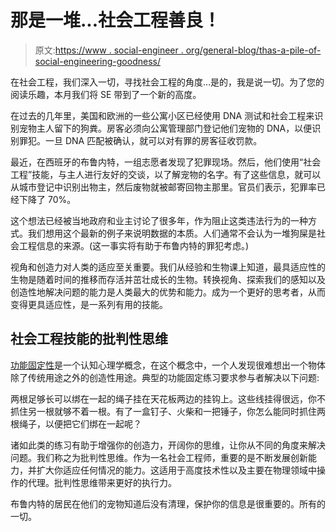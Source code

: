 # 那是一堆...社会工程善良！

> 原文:[https://www . social-engineer . org/general-blog/thas-a-pile-of-social-engineering-goodness/](https://www.social-engineer.org/general-blog/thats-a-pile-of-social-engineering-goodness/)

在社会工程，我们深入一切，寻找社会工程的角度…是的，我是说一切。为了您的阅读乐趣，本月我们将 SE 带到了一个新的高度。

在过去的几年里，美国和欧洲的一些公寓小区已经使用 DNA 测试和社会工程来识别宠物主人留下的狗粪。房客必须向公寓管理部门登记他们宠物的 DNA，以便识别罪犯。一旦 DNA 匹配被确认，就可以对有罪的房客征收罚款。

最近，在西班牙的布鲁内特，一组志愿者发现了犯罪现场。然后，他们使用“社会工程”技能，与主人进行友好的交谈，以了解宠物的名字。有了这些信息，就可以从城市登记中识别出物主，然后废物就被邮寄回物主那里。官员们表示，犯罪率已经下降了 70%。

这个想法已经被当地政府和业主讨论了很多年，作为阻止这类违法行为的一种方式。我们想用这个最新的例子来说明数据的本质。人们通常不会认为一堆狗屎是社会工程信息的来源。(这一事实将有助于布鲁内特的罪犯考虑。)

视角和创造力对人类的适应至关重要。我们从经验和生物课上知道，最具适应性的生物是随着时间的推移而存活并茁壮成长的生物。转换视角、探索我们的感知以及创造性地解决问题的能力是人类最大的优势和能力。成为一个更好的思考者，从而变得更具适应性，是一系列有用的技能。

## 社会工程技能的批判性思维

[功能固定性](https://psychcentral.com/encyclopedia/2009/functional-fixedness/ "Functional Fixedness")是一个认知心理学概念，在这个概念中，一个人发现很难想出一个物体除了传统用途之外的创造性用途。典型的功能固定练习要求参与者解决以下问题:

两根足够长可以绑在一起的绳子挂在天花板两边的挂钩上。这些线挂得很远，你不抓住另一根就够不着一根。有了一盒钉子、火柴和一把锤子，你怎么能同时抓住两根绳子，以便把它们绑在一起呢？

诸如此类的练习有助于增强你的创造力，开阔你的思维，让你从不同的角度来解决问题。我们称之为批判性思维。作为一名社会工程师，重要的是不断发展创新能力，并扩大你适应任何情况的能力。这适用于高度技术性以及主要在物理领域中操作的代理。批判性思维带来更好的执行力。

布鲁内特的居民在他们的宠物知道后没有清理，保护你的信息是很重要的。所有的一切。